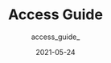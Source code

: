 ---
author: access_guide_
date: 2021-05-24
tags:
  - website
  - accessibility
target_url: https://accessguide.io/
title: Access Guide
---